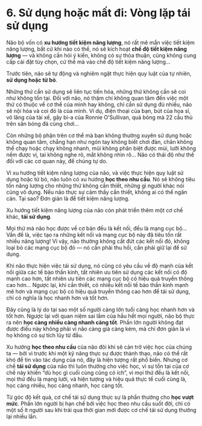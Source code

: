 # 6. Sử dụng hoặc mất đi: Vòng lặp tái sử dụng

Não bộ vốn có **xu hướng tiết kiệm năng lượng**, nó rất mê mẩn việc tiết kiệm năng lượng, bất cứ khi nào có thể, nó sẽ kích hoạt **chế độ tiết kiệm năng lượng** — và không cần hỏi ý kiến, không có sự thỏa thuận, cũng không cung cấp cài đặt tùy chọn, cứ thế mà vào chế độ tiết kiệm năng lượng...

Trước tiên, não sẽ tự động và nghiêm ngặt thực hiện quy luật của tự nhiên, **sử dụng hoặc từ bỏ**.

Những thứ cần sử dụng sẽ liên tục tiến hóa, những thứ không cần sẽ coi như không tồn tại. Đối với não, nó thậm chí không quan tâm đến việc một thứ có thuộc về cơ thể của mình hay không, chỉ cần sử dụng đủ nhiều, não sẽ nội hóa và coi đó là của mình. Ví dụ, điện thoại của bạn, bút của họa sĩ, vô lăng của tài xế, gậy bi-a của Ronnie O'Sullivan, quả bóng mà 22 cầu thủ trên sân bóng đá cùng chơi...

Còn những bộ phận trên cơ thể mà bạn không thường xuyên sử dụng hoặc không quan tâm, chẳng hạn như ngón tay không biết chơi đàn, chân không thể chạy hoặc chạy không nhanh, mũi không phân biệt được mùi, lưỡi không nếm được vị, tai không nghe rõ, mắt không nhìn rõ... Não có thái độ như thế đối với các cơ quan này, để chúng tự do.

Vì xu hướng tiết kiệm năng lượng của não, và việc thực hiện quy luật sử dụng hoặc từ bỏ, não luôn có xu hướng **học theo nhu cầu**. Nó sẽ không tiêu tốn năng lượng cho những thứ không cần thiết, những gì người khác nói cũng vô dụng. Nếu não thực sự cảm thấy cần thiết, không ai có thể ngăn cản. Tại sao? Đơn giản là để tiết kiệm năng lượng.

Xu hướng tiết kiệm năng lượng của não còn phát triển thêm một cơ chế khác, **tái sử dụng**.

Mọi thứ mà não học được về cơ bản đều là kết nối, đều là mạng cục bộ... Vấn đề là, việc tạo ra những kết nối và mạng cục bộ này đã tiêu tốn rất nhiều năng lượng! Vì vậy, não thường không cắt đứt các kết nối đó, không loại bỏ các mạng cục bộ đó — nó cần phải thu hồi, cần phải giữ lại để sử dụng.

Khi não thực hiện việc tái sử dụng, nó cũng có yêu cầu về độ mạnh của kết nối giữa các tế bào thần kinh, tất nhiên ưu tiên sử dụng các kết nối có độ mạnh cao hơn, tất nhiên ưu tiên các mạng cục bộ có hiệu quả truyền thông cao hơn... Ngược lại, khi cần thiết, có nhiều kết nối tế bào thần kinh mạnh mẽ hơn và mạng cục bộ có hiệu quả truyền thông cao hơn để tái sử dụng, chỉ có nghĩa là học nhanh hơn và tốt hơn.

Đây cũng là lý do tại sao một số người càng lớn tuổi càng học nhanh hơn và tốt hơn. Ngược lại với quan niệm sai lầm của hầu hết mọi người, não bộ thực ra nên **học càng nhiều càng nhanh càng tốt**. Phần lớn người không đạt được điều này không phải vì não càng già càng kém, mà chỉ đơn giản là vì họ không có sự tích lũy từ đầu.

Xu hướng **học theo nhu cầu** của não đôi khi sẽ cản trở việc học của chúng ta — bởi vì trước khi một kỹ năng thực sự được thành thạo, não có thể rất khó để tin vào tác dụng của nó, đây là hiện tượng rất phổ biến. Nhưng cơ chế **tái sử dụng** của não thì luôn thưởng cho việc học, vì sự tồn tại của cơ chế này khiến “dù học gì cuối cùng cũng có ích”, vì mọi thứ đều là kết nối, mọi thứ đều là mạng lưới, và hiện tượng và hiệu quả thực tế cuối cùng là, học càng nhiều, học càng nhanh, học càng tốt.

Từ góc độ kết quả, cơ chế tái sử dụng thực sự là phần thưởng cho **học vượt mức**. Phần lớn người bị hạn chế bởi việc học theo nhu cầu suốt đời, chỉ có một số ít người sau khi trải qua thời gian mới được cơ chế tái sử dụng thưởng lại nhiều lần.
